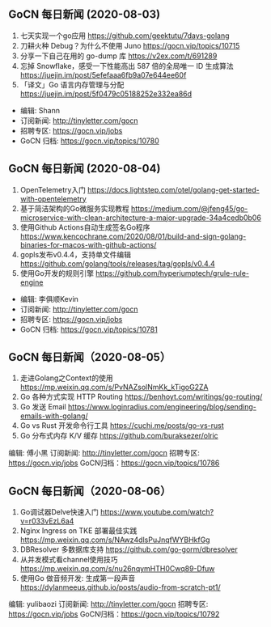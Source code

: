 ## GoCN 每日新闻 (2020-08-03)

1. 七天实现一个go应用 https://github.com/geektutu/7days-golang
2. 刀耕火种 Debug？为什么不使用 Juno https://gocn.vip/topics/10715
3. 分享一下自己在用的 go-dump 库 https://v2ex.com/t/691289
4. 忘掉 Snowflake，感受一下性能高出 587 倍的全局唯一 ID 生成算法 https://juejin.im/post/5efefaaa6fb9a07e644ee60f
5. 「译文」Go 语言内存管理与分配 https://juejin.im/post/5f0479c05188252e332ea86d

- 编辑: Shann
- 订阅新闻: http://tinyletter.com/gocn
- 招聘专区: https://gocn.vip/jobs
- GoCN 归档: https://gocn.vip/topics/10780

## GoCN 每日新闻 (2020-08-04)

1. OpenTelemetry入门 https://docs.lightstep.com/otel/golang-get-started-with-opentelemetry
2. 基于简洁架构的Go微服务实现教程 https://medium.com/@jfeng45/go-microservice-with-clean-architecture-a-major-upgrade-34a4cedb0b06
3. 使用Github Actions自动生成签名Go程序 https://www.kencochrane.com/2020/08/01/build-and-sign-golang-binaries-for-macos-with-github-actions/
4. gopls发布v0.4.4，支持单文件编辑 https://github.com/golang/tools/releases/tag/gopls/v0.4.4
5. 使用Go开发的规则引擎 https://github.com/hyperjumptech/grule-rule-engine

* 编辑: 李俱顺Kevin 
* 订阅新闻: http://tinyletter.com/gocn
* 招聘专区: https://gocn.vip/jobs
* GoCN 归档: https://gocn.vip/topics/10781

## GoCN 每日新闻（2020-08-05）

1. 走进Golang之Context的使用 https://mp.weixin.qq.com/s/PvNAZsolNmKk_kTigoG2ZA
2. Go 各种方式实现 HTTP Routing https://benhoyt.com/writings/go-routing/
3. Go 发送 Email https://www.loginradius.com/engineering/blog/sending-emails-with-golang/
4. Go vs Rust 开发命令行工具 https://cuchi.me/posts/go-vs-rust
5. Go 分布式内存 K/V 缓存 https://github.com/buraksezer/olric

编辑: 傅小黑
订阅新闻: http://tinyletter.com/gocn
招聘专区: https://gocn.vip/jobs
GoCN归档：https://gocn.vip/topics/10786

## GoCN 每日新闻（2020-08-06）

1. Go调试器Delve快速入门 https://www.youtube.com/watch?v=r033vEzL6a4
2. Nginx Ingress on TKE 部署最佳实践 https://mp.weixin.qq.com/s/NAwz4dlsPuJnqfWYBHkfGg
3. DBResolver 多数据库支持 https://github.com/go-gorm/dbresolver
4. 从并发模式看channel使用技巧 https://mp.weixin.qq.com/s/nu26nqymHTH0Cwq89-Dfuw
5. 使用Go 做音频开发: 生成第一段声音 https://dylanmeeus.github.io/posts/audio-from-scratch-pt1/

编辑: yulibaozi
订阅新闻: http://tinyletter.com/gocn
招聘专区: https://gocn.vip/jobs
GoCN归档：https://gocn.vip/topics/10792
